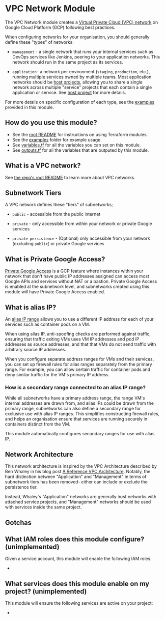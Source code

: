# VPC Network Module

The VPC Network module creates a [Virtual Private Cloud (VPC) network](https://cloud.google.com/vpc/docs/using-vpc)
on Google Cloud Platform (GCP) following best practices.

When configuring networks for your organisation, you should generally define
these "types" of networks:

* `management` - a single network that runs your internal services such as
DevOps services like Jenkins, peering to your application networks. This network
should run in the same project as its services.

* `application`- a network per environment (`staging`, `production`, etc.),
running multiple services owned by multiple teams. Most application networks
should be [host projects](../project-host-configuration), allowing you to share
a single network across multiple "service" projects that each contain a single
application or service. See [host project](../project-host-configuration) for
more details.

For more details on specific configuration of each type, see the [examples](../examples)
provided in this module.

## How do you use this module?

* See the [root README](/README.md) for instructions on using Terraform modules.
* See the [examples](/examples) folder for example usage.
* See [variables.tf](./variables.tf) for all the variables you can set on this module.
* See [outputs.tf](./outputs.tf) for all the variables that are outputed by this module.

## What is a VPC network?

See [the repo's root README](../../README.md) to learn more about VPC networks.

## Subnetwork Tiers

<!-- TODO(rileykarson): Expand more thoroughly on tier capabilities -->
A VPC network defines these "tiers" of subnetworks;

* `public` - accessible from the public internet

* `private` - only accessible from within your network or private Google
services

<!-- TODO(rileykarson): Are private persistence subnetworks necessary? -->
* `private persistence` - (Optional) only accessible from your network (excluding `public`)
or private Google services

## What is Private Google Access?

[Private Google Access](https://cloud.google.com/vpc/docs/configure-private-google-access)
is a GCP feature where instances within your network that don't have public IP
addresses assigned can  access most Google APIs and services without NAT or a
bastion. Private Google Access is enabled at the subnetwork level, and
subnetworks created using this module will have Private Google Access enabled.

## What is alias IP?

An [alias IP range](https://cloud.google.com/vpc/docs/alias-ip) allows you to
use a different IP address for each of your services such as container pods on a
VM.

When using alias IP, anti-spoofing checks are performed against traffic,
ensuring that traffic exiting VMs uses VM IP addresses and pod IP addresses as
source addresses, and that that VMs do not send traffic with arbitrary source IP
addresses.

When you configure separate address ranges for VMs and their services, you can
set up firewall rules for alias ranges separately from the primary range. For
example, you can allow certain traffic for container pods and deny similar
traffic for the VM's primary IP address.

### How is a secondary range connected to an alias IP range?

While all subnetworks have a primary address range, the range VM's internal
addresses are drawn from, and alias IPs could be drawn from the primary range,
subnetworks can also define a secondary range for exclusive use with alias
IP ranges. This simplifies constructing firewall rules, and helps an
organisation ensure that services are running securely in containers distinct
from the VM.

This module automatically configures secondary ranges for use with alias IP.

## Network Architecture

This network architecture is inspired by the VPC Architecture described by Ben
Whaley in his blog post [A Reference VPC Architecture](https://www.whaletech.co/2014/10/02/reference-vpc-architecture.html).
Notably, the hard distinction between "Application" and "Management" in terms of
subnetwork tiers has been removed- either can include or exclude the persistence
tier.

Instead, Whaley's "Application" networks are generally host networks with
attached service projects, and "Management" networks should be used with
services inside the same project. 

<!-- TODO(rileykarson): Expand on how the reference arch maps to GCP -->

## Gotchas

<!-- TODO(rileykarson): Add gotchas as they become apparent -->

## What IAM roles does this module configure? (unimplemented)

Given a service account, this module will enable the following IAM roles:

* 

## What services does this module enable on my project? (unimplemented)

This module will ensure the following services are active on your project:

*

